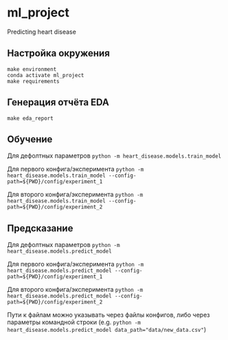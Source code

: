 ml_project
==============================

Predicting heart disease

Настройка окружения
----------
```
make environment
conda activate ml_project
make requirements
```

Генерация отчёта EDA
--------
`make eda_report`

Обучение
-----------
Для дефолтных параметров
`python -m heart_disease.models.train_model`

Для первого конфига/эксперимента
`python -m heart_disease.models.train_model --config-path=${PWD}/config/experiment_1`

Для второго конфига/эксперимента
`python -m heart_disease.models.train_model --config-path=${PWD}/config/experiment_2`

Предсказание
-----------
Для дефолтных параметров
`python -m heart_disease.models.predict_model`

Для первого конфига/эксперимента
`python -m heart_disease.models.predict_model --config-path=${PWD}/config/experiment_1`

Для второго конфига/эксперимента
`python -m heart_disease.models.predict_model --config-path=${PWD}/config/experiment_2`

Пути к файлам можно указывать через файлы конфигов, либо через 
параметры командной строки (e.g. `python -m heart_disease.models.predict_model data_path="data/new_data.csv"`)
